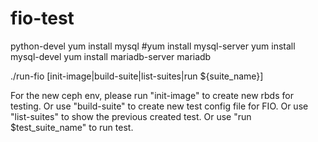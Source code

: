 # fio-test
python-devel
yum install mysql
#yum install mysql-server
yum install mysql-devel
yum install mariadb-server mariadb



./run-fio [init-image|build-suite|list-suites|run ${suite_name}]

For the new ceph env, please run "init-image" to create new rbds for testing.
Or use "build-suite" to create new test config file for FIO.
Or use "list-suites" to show the previous created test.
Or use "run $test_suite_name" to run test.

